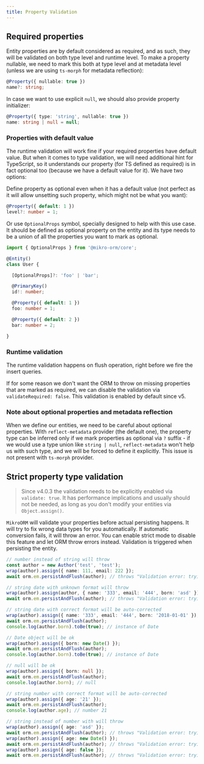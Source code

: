 ```yaml
---
title: Property Validation
---
```


## Required properties

Entity properties are by default considered as required, and as such, they will be validated on both type level and runtime level. To make a property nullable, we need to mark this both at type level and at metadata level (unless we are using `ts-morph` for metadata reflection):

```ts
@Property({ nullable: true })
name?: string;
```

In case we want to use explicit `null`, we should also provide property initializer:

```ts
@Property({ type: 'string', nullable: true })
name: string | null = null;
```

### Properties with default value

The runtime validation will work fine if your required properties have default value. But when it comes to type validation, we will need additional hint for TypeScript, so it understands our property (for TS defined as required) is in fact optional too (because we have a default value for it). We have two options:

Define property as optional even when it has a default value (not perfect as it will allow unsetting such property, which might not be what you want):

```ts
@Property({ default: 1 })
level?: number = 1;
```

Or use `OptionalProps` symbol, specially designed to help with this use case. It should be defined as optional property on the entity and its type needs to be a union of all the properties you want to mark as optional.

```ts
import { OptionalProps } from '@mikro-orm/core';

@Entity()
class User {

  [OptionalProps]?: 'foo' | 'bar';

  @PrimaryKey()
  id!: number;

  @Property({ default: 1 })
  foo: number = 1;

  @Property({ default: 2 })
  bar: number = 2;

}
```

### Runtime validation

The runtime validation happens on flush operation, right before we fire the insert queries.

If for some reason we don't want the ORM to throw on missing properties that are marked as required, we can disable the validation via `validateRequired: false`. This validation is enabled by default since v5.

### Note about optional properties and metadata reflection

When we define our entities, we need to be careful about optional properties. With `reflect-metadata` provider (the default one), the property type can be inferred only if we mark properties as optional via `?` suffix - if we would use a type union like `string | null`, `reflect-metadata` won't help us with such type, and we will be forced to define it explicitly. This issue is not present with `ts-morph` provider.

## Strict property type validation

> Since v4.0.3 the validation needs to be explicitly enabled via `validate: true`.
> It has performance implications and usually should not be needed, as long as
> you don't modify your entities via `Object.assign()`.

`MikroORM` will validate your properties before actual persisting happens. It will try to fix wrong 
data types for you automatically. If automatic conversion fails, it will throw an error. You can 
enable strict mode to disable this feature and let ORM throw errors instead. Validation is triggered 
when persisting the entity. 

```ts
// number instead of string will throw
const author = new Author('test', 'test');
wrap(author).assign({ name: 111, email: 222 });
await orm.em.persistAndFlush(author); // throws "Validation error: trying to set Author.name of type 'string' to '111' of type 'number'"

// string date with unknown format will throw
wrap(author).assign(author, { name: '333', email: '444', born: 'asd' });
await orm.em.persistAndFlush(author); // throws "Validation error: trying to set Author.born of type 'date' to 'asd' of type 'string'"

// string date with correct format will be auto-corrected
wrap(author).assign({ name: '333', email: '444', born: '2018-01-01' });
await orm.em.persistAndFlush(author);
console.log(author.born).toBe(true); // instance of Date

// Date object will be ok
wrap(author).assign({ born: new Date() });
await orm.em.persistAndFlush(author);
console.log(author.born).toBe(true); // instance of Date

// null will be ok
wrap(author).assign({ born: null });
await orm.em.persistAndFlush(author);
console.log(author.born); // null

// string number with correct format will be auto-corrected
wrap(author).assign({ age: '21' });
await orm.em.persistAndFlush(author);
console.log(author.age); // number 21

// string instead of number with will throw
wrap(author).assign({ age: 'asd' });
await orm.em.persistAndFlush(author); // throws "Validation error: trying to set Author.age of type 'number' to 'asd' of type 'string'"
wrap(author).assign({ age: new Date() });
await orm.em.persistAndFlush(author); // throws "Validation error: trying to set Author.age of type 'number' to '2019-01-17T21:14:23.875Z' of type 'date'"
wrap(author).assign({ age: false });
await orm.em.persistAndFlush(author); // throws "Validation error: trying to set Author.age of type 'number' to 'false' of type 'boolean'"
```
